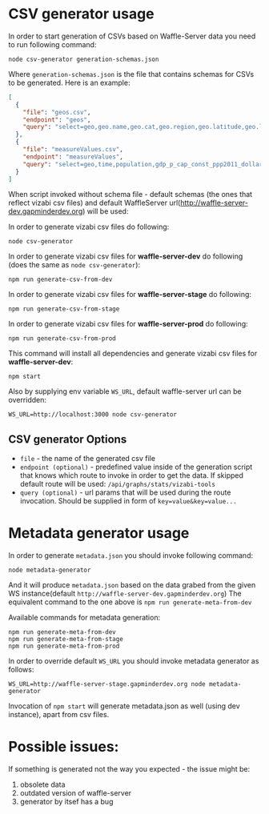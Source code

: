 # CSV generator usage

In order to start generation of CSVs based on Waffle-Server data you need to run following command:

`node csv-generator generation-schemas.json`

Where `generation-schemas.json` is the file that contains schemas for CSVs to be generated. Here is an example:
 ```json
 [
   {
     "file": "geos.csv",
     "endpoint": "geos",
     "query": "select=geo,geo.name,geo.cat,geo.region,geo.latitude,geo.longitude&format=csv"
   },
   {
     "file": "measureValues.csv",
     "endpoint": "measureValues",
     "query": "select=geo,time,population,gdp_p_cap_const_ppp2011_dollar,gini,child_mortality_rate_per1000&time=2015&format=csv"
   }
 ]
 ```
 When script invoked without schema file - default schemas (the ones that reflect vizabi csv files) and default WaffleServer url(http://waffle-server-dev.gapminderdev.org) will be used:

 In order to generate vizabi csv files do following:
 ```
 node csv-generator
 ```

 In order to generate vizabi csv files for **waffle-server-dev** do following (does the same as `node csv-generator`):
 ```
 npm run generate-csv-from-dev
 ```

 In order to generate vizabi csv files for **waffle-server-stage** do following:
 ```
 npm run generate-csv-from-stage
 ```

 In order to generate vizabi csv files for **waffle-server-prod** do following:
 ```
 npm run generate-csv-from-prod
 ```

 This command will install all dependencies and generate vizabi csv files for **waffle-server-dev**:
 ```
 npm start
 ```

 Also by supplying env variable `WS_URL`, default waffle-server url can be overridden:
 ```
 WS_URL=http://localhost:3000 node csv-generator
 ```

## CSV generator Options
 - `file` - the name of the generated csv file
 - `endpoint (optional)` - predefined value inside of the generation script that knows which route to invoke in order to get the data. If skipped default route will be used: `/api/graphs/stats/vizabi-tools`
 - `query (optional)` - url params that will be used during the route invocation. Should be supplied in form of `key=value&key=value...`

# Metadata generator usage

In order to generate `metadata.json` you should invoke following command:

```
node metadata-generator
```

And it will produce `metadata.json` based on the data grabed from the given WS instance(default `http://waffle-server-dev.gapminderdev.org`)
The equivalent command to the one above is `npm run generate-meta-from-dev`

Available commands for metadata generation:
```
npm run generate-meta-from-dev
npm run generate-meta-from-stage
npm run generate-meta-from-prod
```


In order to override default `WS_URL` you should invoke metadata generator as follows:

```
WS_URL=http://waffle-server-stage.gapminderdev.org node metadata-generator
```

Invocation of `npm start` will generate metadata.json as well (using dev instance), apart from csv files.

# Possible issues:
If something is generated not the way you expected - the issue might be:
 1. obsolete data
 2. outdated version of waffle-server
 3. generator by itsef has a bug